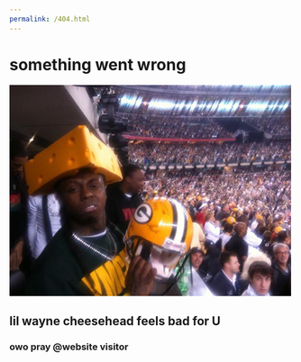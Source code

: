 ```yaml
---
permalink: /404.html
---
```



# something went wrong

![](./assets/img/cheebs.jpg)

## lil wayne cheesehead feels bad for U

### owo pray @website visitor
